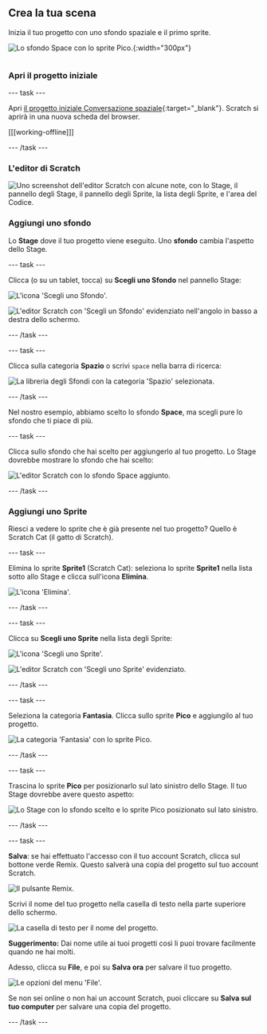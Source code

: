 ## Crea la tua scena

<div style="display: flex; flex-wrap: wrap">
<div style="flex-basis: 200px; flex-grow: 1; margin-right: 15px;">
Inizia il tuo progetto con uno sfondo spaziale e il primo sprite. 
</div>
<div>

![Lo sfondo Space con lo sprite Pico.](images/backdrop-step.png){:width="300px"}

</div>
</div>

### Apri il progetto iniziale

--- task ---

Apri [il progetto iniziale Conversazione spaziale](https://scratch.mit.edu/projects/582213331/editor){:target="_blank"}. Scratch si aprirà in una nuova scheda del browser.

[[[working-offline]]]

--- /task ---

### L'editor di Scratch

![Uno screenshot dell'editor Scratch con alcune note, con lo Stage, il pannello degli Stage, il pannello degli Sprite, la lista degli Sprite, e l'area del Codice.](images/scratch-interface.png)

### Aggiungi uno sfondo

Lo **Stage** dove il tuo progetto viene eseguito. Uno **sfondo** cambia l'aspetto dello Stage.

--- task ---

Clicca (o su un tablet, tocca) su **Scegli uno Sfondo** nel pannello Stage:

![L'icona 'Scegli uno Sfondo'.](images/backdrop-button.png)

![L'editor Scratch con 'Scegli un Sfondo' evidenziato nell'angolo in basso a destra dello schermo.](images/choose-a-backdrop.png)

--- /task ---

--- task ---

Clicca sulla categoria **Spazio** o scrivi `space` nella barra di ricerca:

![La libreria degli Sfondi con la categoria 'Spazio' selezionata.](images/space-backdrops.png)

--- /task ---

Nel nostro esempio, abbiamo scelto lo sfondo **Space**, ma scegli pure lo sfondo che ti piace di più.

--- task ---

Clicca sullo sfondo che hai scelto per aggiungerlo al tuo progetto. Lo Stage dovrebbe mostrare lo sfondo che hai scelto:

![L'editor Scratch con lo sfondo Space aggiunto.](images/inserted-backdrop.png)

--- /task ---

### Aggiungi uno Sprite

Riesci a vedere lo sprite che è già presente nel tuo progetto? Quello è Scratch Cat (il gatto di Scratch).

--- task ---

Elimina lo sprite **Sprite1** (Scratch Cat): seleziona lo sprite **Sprite1** nella lista sotto allo Stage e clicca sull'icona **Elimina**.

![L'icona 'Elimina'.](images/delete-sprite.png)

--- /task ---

--- task ---

Clicca su **Scegli uno Sprite** nella lista degli Sprite:

![L'icona 'Scegli uno Sprite'.](images/sprite-button.png)

![L'editor Scratch con 'Scegli uno Sprite' evidenziato.](images/choose-a-sprite.png)

--- /task ---

--- task ---

Seleziona la categoria **Fantasia**. Clicca sullo sprite **Pico** e aggiungilo al tuo progetto.

![La categoria 'Fantasia' con lo sprite Pico.](images/fantasy-pico.png)

--- /task ---

--- task ---

Trascina lo sprite **Pico** per posizionarlo sul lato sinistro dello Stage. Il tuo Stage dovrebbe avere questo aspetto:

![Lo Stage con lo sfondo scelto e lo sprite Pico posizionato sul lato sinistro.](images/pico-on-stage.png)

--- /task ---

--- task ---

**Salva**: se hai effettuato l'accesso con il tuo account Scratch, clicca sul bottone verde Remix. Questo salverà una copia del progetto sul tuo account Scratch.

![Il pulsante Remix.](images/remix-button.png)

Scrivi il nome del tuo progetto nella casella di testo nella parte superiore dello schermo.

![La casella di testo per il nome del progetto.](images/project-name.png)

**Suggerimento:** Dai nome utile ai tuoi progetti così li puoi trovare facilmente quando ne hai molti.

Adesso, clicca su **File**, e poi su **Salva ora** per salvare il tuo progetto.

![Le opzioni del menu 'File'.](images/file-menu.png)

Se non sei online o non hai un account Scratch, puoi cliccare su **Salva sul tuo computer** per salvare una copia del progetto.

--- /task ---

